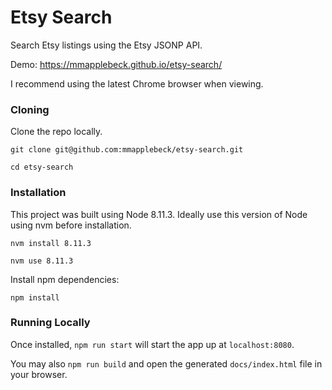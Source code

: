 # Etsy Search #

Search Etsy listings using the Etsy JSONP API.

Demo: https://mmapplebeck.github.io/etsy-search/

I recommend using the latest Chrome browser when viewing.

### Cloning ###

Clone the repo locally.

```git clone git@github.com:mmapplebeck/etsy-search.git```

```cd etsy-search```


### Installation ###

This project was built using Node 8.11.3. Ideally use this version of Node using nvm before installation.

```nvm install 8.11.3```

```nvm use 8.11.3```

Install npm dependencies:

`npm install`

### Running Locally ###

Once installed, `npm run start` will start the app up at `localhost:8080`.

You may also `npm run build` and open the generated `docs/index.html` file in your browser.
